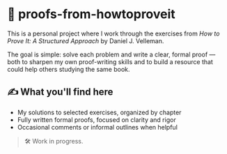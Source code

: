 # 📘 proofs-from-howtoproveit

This is a personal project where I work through the exercises from *How to Prove It: A Structured Approach* by Daniel J. Velleman.

The goal is simple: solve each problem and write a clear, formal proof — both to sharpen my own proof-writing skills and to build a resource that could help others studying the same book.

## ✍️ What you'll find here

- My solutions to selected exercises, organized by chapter  
- Fully written formal proofs, focused on clarity and rigor  
- Occasional comments or informal outlines when helpful  

> 🛠️ Work in progress.

